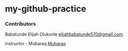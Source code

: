 # my-github-practice

### Contributors
Babatunde Elijah Olukunle
[elijahbabatunde570@gmail.com](mailto:elijahbabatunde570@gmail.com)

instructor - Mubaraq
[Mubaraq](http://github.com/mubarraqqq)
